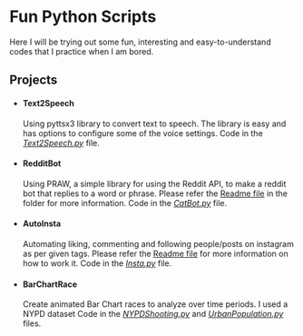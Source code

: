 # Fun Python Scripts 

Here I will be trying out some fun, interesting and easy-to-understand codes that I practice when I am bored.

## Projects

- #### **Text2Speech** 
    Using pyttsx3 library to convert text to speech. The library is easy and has options to configure some of the voice settings. Code in the [*Text2Speech.py*](Text2Voice/Text2Voice.py) file.
- #### **RedditBot** 
    Using PRAW, a simple library for using the Reddit API, to make a reddit bot that replies to a word or phrase. Please refer the [Readme file](https://github.com/thebadcoder96/SimplePythonCodes/blob/master/RedditBot/Readme.md) in the folder for more information. Code in the [*CatBot.py*](RedditBot/CatBot.py) file.
- #### **AutoInsta** 
    Automating liking, commenting and following people/posts on instagram as per given tags. Please refer the [Readme file](https://github.com/thebadcoder96/SimplePythonCodes/blob/master/AutoInsta/Readme.md) for more information on how to work it. Code in the [*Insta.py*](AutoInsta/Insta.py) file.  
- #### **BarChartRace** 
   Create animated Bar Chart races to analyze over time periods. I used a NYPD dataset Code in the [*NYPDShooting.py*](AutoInsta/NYPDShooting.py) and [*UrbanPopulation.py*](AutoInsta/UrbanPopulation.py) files.  